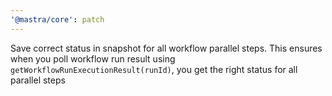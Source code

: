 ```yaml
---
'@mastra/core': patch
---
```


Save correct status in snapshot for all workflow parallel steps.
This ensures when you poll workflow run result using `getWorkflowRunExecutionResult(runId)`, you get the right status for all parallel steps

